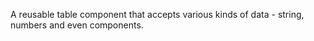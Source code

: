 A reusable table component that accepts various kinds of data - string, numbers and even components.
